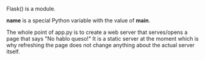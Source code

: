 Flask() is a module.

__name__ is a special Python variable with the value of __main__. 

The whole point of app.py is to create a web server that serves/opens a page that
says "No hablo queso!" It is a static server at the moment which is why refreshing
the page does not change anything about the actual server itself.
